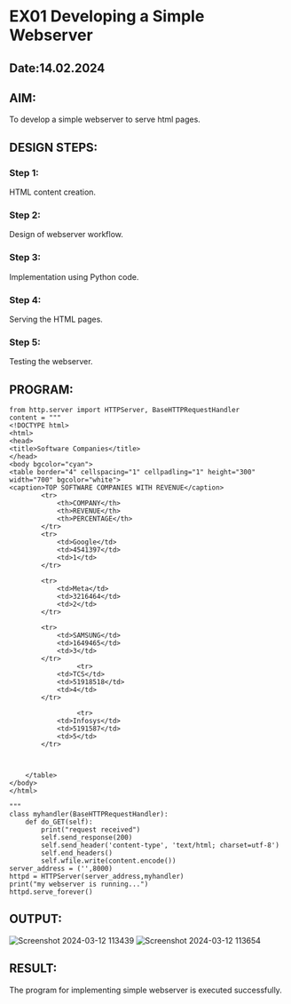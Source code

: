 # EX01 Developing a Simple Webserver
## Date:14.02.2024

## AIM:
To develop a simple webserver to serve html pages.

## DESIGN STEPS:
### Step 1: 
HTML content creation.

### Step 2:
Design of webserver workflow.

### Step 3:
Implementation using Python code.

### Step 4:
Serving the HTML pages.

### Step 5:
Testing the webserver.

## PROGRAM:
```
from http.server import HTTPServer, BaseHTTPRequestHandler
content = """
<!DOCTYPE html>
<html>
<head>
<title>Software Companies</title>
</head>
<body bgcolor="cyan">
<table border="4" cellspacing="1" cellpadling="1" height="300" width="700" bgcolor="white">
<caption>TOP SOFTWARE COMPANIES WITH REVENUE</caption>
		<tr>
			<th>COMPANY</th>
			<th>REVENUE</th>
			<th>PERCENTAGE</th>
		</tr>
		<tr>
			<td>Google</td>
			<td>4541397</td>
			<td>1</td>
		</tr>

		<tr>
			<td>Meta</td>
			<td>3216464</td>
			<td>2</td>
		</tr>

		<tr>
			<td>SAMSUNG</td>
			<td>1649465</td>
			<td>3</td>
		</tr>
                 <tr>
			<td>TCS</td>
			<td>51918518</td>
			<td>4</td>
		</tr>

                 <tr>
			<td>Infosys</td>
			<td>5191587</td>
			<td>5</td>
		</tr>



	</table>
</body>
</html>

"""
class myhandler(BaseHTTPRequestHandler):
    def do_GET(self):
        print("request received")
        self.send_response(200)
        self.send_header('content-type', 'text/html; charset=utf-8')
        self.end_headers()
        self.wfile.write(content.encode())
server_address = ('',8000)
httpd = HTTPServer(server_address,myhandler)
print("my webserver is running...")
httpd.serve_forever()
```


## OUTPUT:
![Screenshot 2024-03-12 113439](https://github.com/hariharana59/simplewebserver/assets/144980130/6c35e1b2-501f-4188-b204-34200f4fb595)
![Screenshot 2024-03-12 113654](https://github.com/hariharana59/simplewebserver/assets/144980130/dc0da145-92b6-4b1b-a8c2-d9f17cb05086)


## RESULT:
The program for implementing simple webserver is executed successfully.
